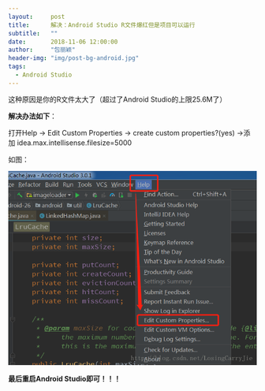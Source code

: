 ```yaml
---
layout:     post
title:      解决：Android Studio R文件爆红但是项目可以运行
subtitle:   ""
date:       2018-11-06 12:00:00
author:     "包丽颖"
header-img: "img/post-bg-android.jpg"
tags:
  - Android Studio
---
```


这种原因是你的R文件太大了（超过了Android Studio的上限25.6M了）

**解决办法如下**：

打开Help -> Edit Custom Properties -> create custom properties?(yes) ->添加 idea.max.intellisense.filesize=5000

如图：

![article_image1](/img/article_image1.jpg)

**最后重启Android Studio即可！！！**